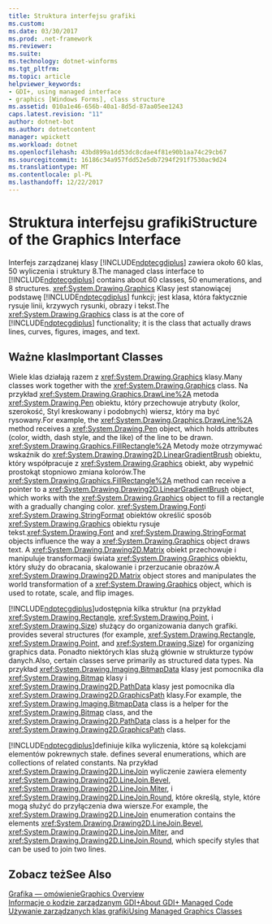 ```yaml
---
title: Struktura interfejsu grafiki
ms.custom: 
ms.date: 03/30/2017
ms.prod: .net-framework
ms.reviewer: 
ms.suite: 
ms.technology: dotnet-winforms
ms.tgt_pltfrm: 
ms.topic: article
helpviewer_keywords:
- GDI+, using managed interface
- graphics [Windows Forms], class structure
ms.assetid: 010a1e46-656b-40a1-8d5d-87aa05ee1243
caps.latest.revision: "11"
author: dotnet-bot
ms.author: dotnetcontent
manager: wpickett
ms.workload: dotnet
ms.openlocfilehash: 43bd899a1dd53dc8cdae4f81e90b1aa74c29cb67
ms.sourcegitcommit: 16186c34a957fdd52e5db7294f291f7530ac9d24
ms.translationtype: MT
ms.contentlocale: pl-PL
ms.lasthandoff: 12/22/2017
---
```

# <a name="structure-of-the-graphics-interface"></a><span data-ttu-id="2bcbb-102">Struktura interfejsu grafiki</span><span class="sxs-lookup"><span data-stu-id="2bcbb-102">Structure of the Graphics Interface</span></span>
<span data-ttu-id="2bcbb-103">Interfejs zarządzanej klasy [!INCLUDE[ndptecgdiplus](../../../../includes/ndptecgdiplus-md.md)] zawiera około 60 klas, 50 wyliczenia i struktury 8.</span><span class="sxs-lookup"><span data-stu-id="2bcbb-103">The managed class interface to [!INCLUDE[ndptecgdiplus](../../../../includes/ndptecgdiplus-md.md)] contains about 60 classes, 50 enumerations, and 8 structures.</span></span> <span data-ttu-id="2bcbb-104"><xref:System.Drawing.Graphics> Klasy jest stanowiącej podstawę [!INCLUDE[ndptecgdiplus](../../../../includes/ndptecgdiplus-md.md)] funkcji; jest klasa, która faktycznie rysuje linii, krzywych rysunki, obrazy i tekst.</span><span class="sxs-lookup"><span data-stu-id="2bcbb-104">The <xref:System.Drawing.Graphics> class is at the core of [!INCLUDE[ndptecgdiplus](../../../../includes/ndptecgdiplus-md.md)] functionality; it is the class that actually draws lines, curves, figures, images, and text.</span></span>  
  
## <a name="important-classes"></a><span data-ttu-id="2bcbb-105">Ważne klas</span><span class="sxs-lookup"><span data-stu-id="2bcbb-105">Important Classes</span></span>  
 <span data-ttu-id="2bcbb-106">Wiele klas działają razem z <xref:System.Drawing.Graphics> klasy.</span><span class="sxs-lookup"><span data-stu-id="2bcbb-106">Many classes work together with the <xref:System.Drawing.Graphics> class.</span></span> <span data-ttu-id="2bcbb-107">Na przykład <xref:System.Drawing.Graphics.DrawLine%2A> metoda <xref:System.Drawing.Pen> obiektu, który przechowuje atrybuty (kolor, szerokość, Styl kreskowany i podobnych) wiersz, który ma być rysowany.</span><span class="sxs-lookup"><span data-stu-id="2bcbb-107">For example, the <xref:System.Drawing.Graphics.DrawLine%2A> method receives a <xref:System.Drawing.Pen> object, which holds attributes (color, width, dash style, and the like) of the line to be drawn.</span></span> <span data-ttu-id="2bcbb-108"><xref:System.Drawing.Graphics.FillRectangle%2A> Metody może otrzymywać wskaźnik do <xref:System.Drawing.Drawing2D.LinearGradientBrush> obiektu, który współpracuje z <xref:System.Drawing.Graphics> obiekt, aby wypełnić prostokąt stopniowo zmiana kolorów.</span><span class="sxs-lookup"><span data-stu-id="2bcbb-108">The <xref:System.Drawing.Graphics.FillRectangle%2A> method can receive a pointer to a <xref:System.Drawing.Drawing2D.LinearGradientBrush> object, which works with the <xref:System.Drawing.Graphics> object to fill a rectangle with a gradually changing color.</span></span> <span data-ttu-id="2bcbb-109"><xref:System.Drawing.Font>i <xref:System.Drawing.StringFormat> obiektów określić sposób <xref:System.Drawing.Graphics> obiektu rysuje tekst.</span><span class="sxs-lookup"><span data-stu-id="2bcbb-109"><xref:System.Drawing.Font> and <xref:System.Drawing.StringFormat> objects influence the way a <xref:System.Drawing.Graphics> object draws text.</span></span> <span data-ttu-id="2bcbb-110">A <xref:System.Drawing.Drawing2D.Matrix> obiekt przechowuje i manipuluje transformacji świata <xref:System.Drawing.Graphics> obiektu, który służy do obracania, skalowanie i przerzucanie obrazów.</span><span class="sxs-lookup"><span data-stu-id="2bcbb-110">A <xref:System.Drawing.Drawing2D.Matrix> object stores and manipulates the world transformation of a <xref:System.Drawing.Graphics> object, which is used to rotate, scale, and flip images.</span></span>  
  
 [!INCLUDE[ndptecgdiplus](../../../../includes/ndptecgdiplus-md.md)]<span data-ttu-id="2bcbb-111">udostępnia kilka struktur (na przykład <xref:System.Drawing.Rectangle>, <xref:System.Drawing.Point>, i <xref:System.Drawing.Size>) służący do organizowania danych grafiki.</span><span class="sxs-lookup"><span data-stu-id="2bcbb-111"> provides several structures (for example, <xref:System.Drawing.Rectangle>, <xref:System.Drawing.Point>, and <xref:System.Drawing.Size>) for organizing graphics data.</span></span> <span data-ttu-id="2bcbb-112">Ponadto niektórych klas służą głównie w strukturze typów danych.</span><span class="sxs-lookup"><span data-stu-id="2bcbb-112">Also, certain classes serve primarily as structured data types.</span></span> <span data-ttu-id="2bcbb-113">Na przykład <xref:System.Drawing.Imaging.BitmapData> klasy jest pomocnika dla <xref:System.Drawing.Bitmap> klasy i <xref:System.Drawing.Drawing2D.PathData> klasy jest pomocnika dla <xref:System.Drawing.Drawing2D.GraphicsPath> klasy.</span><span class="sxs-lookup"><span data-stu-id="2bcbb-113">For example, the <xref:System.Drawing.Imaging.BitmapData> class is a helper for the <xref:System.Drawing.Bitmap> class, and the <xref:System.Drawing.Drawing2D.PathData> class is a helper for the <xref:System.Drawing.Drawing2D.GraphicsPath> class.</span></span>  
  
 [!INCLUDE[ndptecgdiplus](../../../../includes/ndptecgdiplus-md.md)]<span data-ttu-id="2bcbb-114">definiuje kilka wyliczenia, które są kolekcjami elementów pokrewnych stałe.</span><span class="sxs-lookup"><span data-stu-id="2bcbb-114"> defines several enumerations, which are collections of related constants.</span></span> <span data-ttu-id="2bcbb-115">Na przykład <xref:System.Drawing.Drawing2D.LineJoin> wyliczenie zawiera elementy <xref:System.Drawing.Drawing2D.LineJoin.Bevel>, <xref:System.Drawing.Drawing2D.LineJoin.Miter>, i <xref:System.Drawing.Drawing2D.LineJoin.Round>, które określą, style, które mogą służyć do przyłączenia dwa wiersze.</span><span class="sxs-lookup"><span data-stu-id="2bcbb-115">For example, the <xref:System.Drawing.Drawing2D.LineJoin> enumeration contains the elements <xref:System.Drawing.Drawing2D.LineJoin.Bevel>, <xref:System.Drawing.Drawing2D.LineJoin.Miter>, and <xref:System.Drawing.Drawing2D.LineJoin.Round>, which specify styles that can be used to join two lines.</span></span>  
  
## <a name="see-also"></a><span data-ttu-id="2bcbb-116">Zobacz też</span><span class="sxs-lookup"><span data-stu-id="2bcbb-116">See Also</span></span>  
 [<span data-ttu-id="2bcbb-117">Grafika — omówienie</span><span class="sxs-lookup"><span data-stu-id="2bcbb-117">Graphics Overview</span></span>](../../../../docs/framework/winforms/advanced/graphics-overview-windows-forms.md)  
 [<span data-ttu-id="2bcbb-118">Informacje o kodzie zarządzanym GDI+</span><span class="sxs-lookup"><span data-stu-id="2bcbb-118">About GDI+ Managed Code</span></span>](../../../../docs/framework/winforms/advanced/about-gdi-managed-code.md)  
 [<span data-ttu-id="2bcbb-119">Używanie zarządzanych klas grafiki</span><span class="sxs-lookup"><span data-stu-id="2bcbb-119">Using Managed Graphics Classes</span></span>](../../../../docs/framework/winforms/advanced/using-managed-graphics-classes.md)
